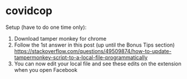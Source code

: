 # covidcop

Setup (have to do one time only):
1. Download tamper monkey for chrome
2. Follow the 1st answer in this post (up until the Bonus Tips section)
https://stackoverflow.com/questions/49509874/how-to-update-tampermonkey-script-to-a-local-file-programmatically
3. You can now edit your local file and see these edits on the extension when you open Facebook
